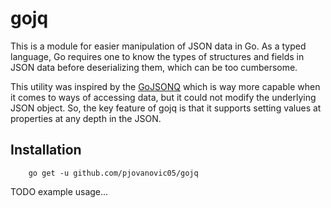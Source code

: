 # gojq

This is a module for easier manipulation of JSON data in Go.
As a typed language, Go requires one to know the types of
structures and fields in JSON data before deserializing them,
which can be too cumbersome.

This utility was inspired by the [GoJSONQ](https://github.com/thedevsaddam/gojsonq)
which is way more capable when it comes to ways of accessing
data, but it could not modify the underlying JSON object.
So, the key feature of gojq is that it supports setting
values at properties at any depth in the JSON.

## Installation

```
    go get -u github.com/pjovanovic05/gojq
```

TODO example usage...

